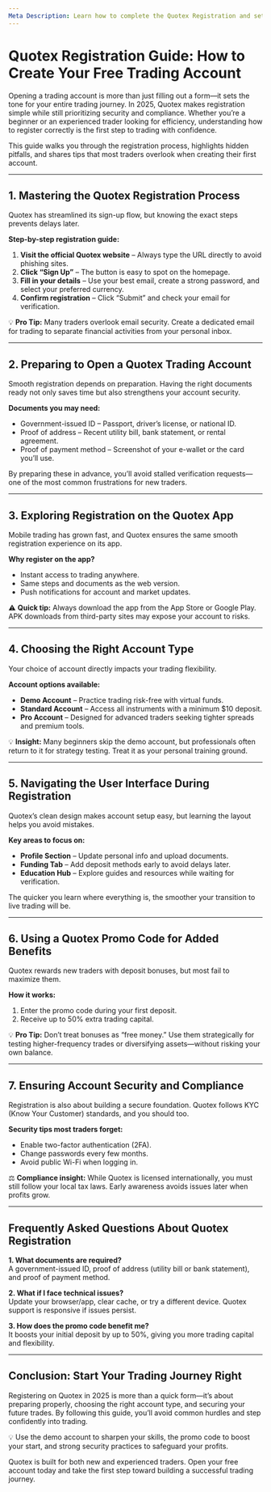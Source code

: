 ```yaml
---
Meta Description: Learn how to complete the Quotex Registration and set up your free trading account with ease. Step-by-step guide included.
---
```


# Quotex Registration Guide: How to Create Your Free Trading Account

Opening a trading account is more than just filling out a form—it sets the tone for your entire trading journey. In 2025, Quotex makes registration simple while still prioritizing security and compliance. Whether you’re a beginner or an experienced trader looking for efficiency, understanding how to register correctly is the first step to trading with confidence.

This guide walks you through the registration process, highlights hidden pitfalls, and shares tips that most traders overlook when creating their first account.

---

## 1. Mastering the Quotex Registration Process

Quotex has streamlined its sign-up flow, but knowing the exact steps prevents delays later.

**Step-by-step registration guide:**

1. **Visit the official Quotex website** – Always type the URL directly to avoid phishing sites.  
2. **Click “Sign Up”** – The button is easy to spot on the homepage.  
3. **Fill in your details** – Use your best email, create a strong password, and select your preferred currency.  
4. **Confirm registration** – Click “Submit” and check your email for verification.  

💡 **Pro Tip:** Many traders overlook email security. Create a dedicated email for trading to separate financial activities from your personal inbox.

---

## 2. Preparing to Open a Quotex Trading Account

Smooth registration depends on preparation. Having the right documents ready not only saves time but also strengthens your account security.

**Documents you may need:**

- Government-issued ID – Passport, driver’s license, or national ID.  
- Proof of address – Recent utility bill, bank statement, or rental agreement.  
- Proof of payment method – Screenshot of your e-wallet or the card you’ll use.  

By preparing these in advance, you’ll avoid stalled verification requests—one of the most common frustrations for new traders.

---

## 3. Exploring Registration on the Quotex App

Mobile trading has grown fast, and Quotex ensures the same smooth registration experience on its app.

**Why register on the app?**

- Instant access to trading anywhere.  
- Same steps and documents as the web version.  
- Push notifications for account and market updates.  

⚠️ **Quick tip:** Always download the app from the App Store or Google Play. APK downloads from third-party sites may expose your account to risks.

---

## 4. Choosing the Right Account Type

Your choice of account directly impacts your trading flexibility.

**Account options available:**

- **Demo Account** – Practice trading risk-free with virtual funds.  
- **Standard Account** – Access all instruments with a minimum $10 deposit.  
- **Pro Account** – Designed for advanced traders seeking tighter spreads and premium tools.  

💡 **Insight:** Many beginners skip the demo account, but professionals often return to it for strategy testing. Treat it as your personal training ground.

---

## 5. Navigating the User Interface During Registration

Quotex’s clean design makes account setup easy, but learning the layout helps you avoid mistakes.

**Key areas to focus on:**

- **Profile Section** – Update personal info and upload documents.  
- **Funding Tab** – Add deposit methods early to avoid delays later.  
- **Education Hub** – Explore guides and resources while waiting for verification.  

The quicker you learn where everything is, the smoother your transition to live trading will be.

---

## 6. Using a Quotex Promo Code for Added Benefits

Quotex rewards new traders with deposit bonuses, but most fail to maximize them.

**How it works:**

1. Enter the promo code during your first deposit.  
2. Receive up to 50% extra trading capital.  

💡 **Pro Tip:** Don’t treat bonuses as “free money.” Use them strategically for testing higher-frequency trades or diversifying assets—without risking your own balance.

---

## 7. Ensuring Account Security and Compliance

Registration is also about building a secure foundation. Quotex follows KYC (Know Your Customer) standards, and you should too.

**Security tips most traders forget:**

- Enable two-factor authentication (2FA).  
- Change passwords every few months.  
- Avoid public Wi-Fi when logging in.  

⚖️ **Compliance insight:** While Quotex is licensed internationally, you must still follow your local tax laws. Early awareness avoids issues later when profits grow.

---

## Frequently Asked Questions About Quotex Registration

**1. What documents are required?**  
A government-issued ID, proof of address (utility bill or bank statement), and proof of payment method.

**2. What if I face technical issues?**  
Update your browser/app, clear cache, or try a different device. Quotex support is responsive if issues persist.

**3. How does the promo code benefit me?**  
It boosts your initial deposit by up to 50%, giving you more trading capital and flexibility.

---

## Conclusion: Start Your Trading Journey Right

Registering on Quotex in 2025 is more than a quick form—it’s about preparing properly, choosing the right account type, and securing your future trades. By following this guide, you’ll avoid common hurdles and step confidently into trading.

💡 Use the demo account to sharpen your skills, the promo code to boost your start, and strong security practices to safeguard your profits.

Quotex is built for both new and experienced traders. Open your free account today and take the first step toward building a successful trading journey.

